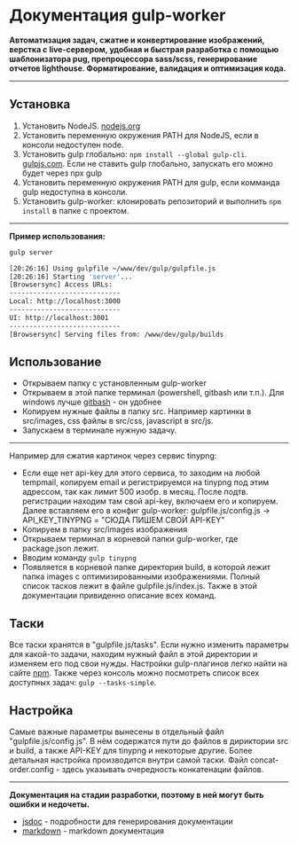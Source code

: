 # Документация gulp-worker
**Автоматизация задач, сжатие и конвертирование изображений, верстка с live-сервером, удобная и быстрая разработка с помощью шаблонизатора pug, препроцессора sass/scss, генерирование отчетов lighthouse. Форматирование, валидация и оптимизация кода.**
***
## Установка
1. Установить NodeJS. [nodejs.org]
2. Установить переменную окружения PATH для NodeJS, если в консоли недоступен node.
3. Установить gulp глобально: `npm install --global gulp-cli`. [gulpjs.com]. Если не ставить gulp глобально, запускать его можно будет через npx gulp
4. Установить переменную окружения PATH для gulp, если комманда gulp недоступна в консоли.
5. Установить gulp-worker: клонировать репозиторий и выполнить `npm install` в папке с проектом.
***

**Пример использования:**
```bash
gulp server

[20:26:16] Using gulpfile ~/www/dev/gulp/gulpfile.js
[20:26:16] Starting 'server'...
[Browsersync] Access URLs:
----------------------------
Local: http://localhost:3000
----------------------------
UI: http://localhost:3001
----------------------------
[Browsersync] Serving files from: /www/dev/gulp/builds
```
## Использование
- Открываем папку с установленным gulp-worker
- Открываем в этой папке терминал (powershell, gitbash или т.п.). Для windows лучше [gitbash] - он удобнее
- Копируем нужные файлы в папку src. Например картинки в src/images, css файлы в src/css, javascript в src/js.
- Запускаем в терминале нужную задачу.
***
Например для сжатия картинок через сервис tinypng:
- Если еще нет api-key для этого сервиса, то заходим на любой tempmail, копируем email и регистрируемся на tinypng под этим адрессом, так как лимит 500 изобр. в месяц. После подтв. регистрации находим там свой api-key, включаем его и копируем. Далее вставляем его в конфиг gulp-worker: gulpfile.js/config.js -> API_KEY_TINYPNG = "СЮДА ПИШЕМ СВОЙ API-KEY"
- Копируем в папку src/images изображения
- Открываем терминал в корневой папки gulp-worker, где package.json лежит.
- Вводим команду `gulp tinypng`
- Появляется в корневой папке директория build, в которой лежит папка images с оптимизированными изображениями.
 Полный список тасков лежит в файле gulpfile.js/index.js. Также в этой документации привиденно описание всех команд.

## Таски
Все таски хранятся в "gulpfile.js/tasks". Если нужно изменить параметры для какой-то задачи, находим нужный файл в этой директории и изменяем его под свои нужды. Настройки gulp-плагинов легко найти на сайте [npm]. Также через консоль можно посмотреть список всех доступных задач: `gulp --tasks-simple`.

## Настройка
Самые важные параметры вынесены в отдельный файл "gulpfile.js/config.js". В нём содержатся пути до файлов в дириктории src и build, а также API-KEY для tinypng и некоторые другие. Более детальная настройка производится внутри самой таски.
Файл concat-order.config - здесь указывать очередность конкатенации файлов.

***
__Документация на стадии разработки, поэтому в ней могут быть ошибки и недочеты.__
* [jsdoc] - подробности для генерирования документации
* [markdown] - markdown документация

[jsdoc]: <https://jsdoc.app/>
[markdown]: <https://gist.github.com/Jekins/2bf2d0638163f1294637>
[npm]: <https://npmjs.com>
[gitbash]: <https://gitforwindows.org/>
[gulpjs.com]: <https://gulpjs.com/docs/en/getting-started/quick-start/>
[nodejs.org]: <https://nodejs.org/ru/>